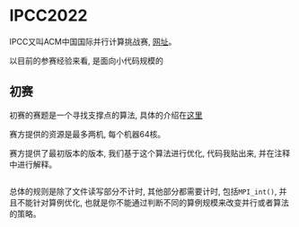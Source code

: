 # IPCC2022

IPCC又叫ACM中国国际并行计算挑战赛, [网址](http://www.paratera-edu.org.cn/enterstep/index?id=7&groupTag=IPCC)。

以目前的参赛经验来看, 是面向小代码规模的

## 初赛

初赛的赛题是一个寻找支撑点的算法, 具体的介绍在[这里]()

赛方提供的资源是最多两机, 每个机器64核。

赛方提供了最初版本的版本, 我们基于这个算法进行优化, 代码我贴出来, 并在注释中进行解释。

```c


```





总体的规则是除了文件读写部分不计时, 其他部分都需要计时, 包括`MPI_int()`, 并且不能针对算例优化, 也就是你不能通过判断不同的算例规模来改变并行或者算法的策略。





